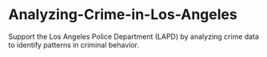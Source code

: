 # Analyzing-Crime-in-Los-Angeles
Support the Los Angeles Police Department (LAPD) by analyzing crime data to identify patterns in criminal behavior. 
